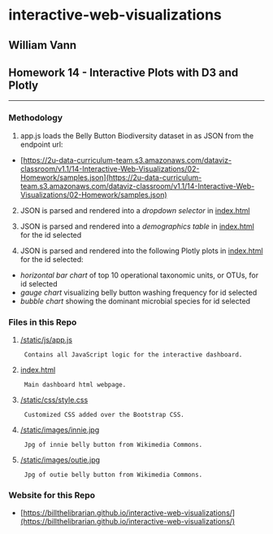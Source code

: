 # **interactive-web-visualizations**

## William Vann
## Homework 14 - **Interactive Plots with D3 and Plotly**
<hr>


### **Methodology**



1. app.js loads the Belly Button Biodiversity dataset in as JSON from the endpoint url:

- [https://2u-data-curriculum-team.s3.amazonaws.com/dataviz-classroom/v1.1/14-Interactive-Web-Visualizations/02-Homework/samples.json](https://2u-data-curriculum-team.s3.amazonaws.com/dataviz-classroom/v1.1/14-Interactive-Web-Visualizations/02-Homework/samples.json)
      
2. JSON is parsed and rendered into a _dropdown selector_ in [index.html](index.html)

3. JSON is parsed and rendered into a _demographics table_ in [index.html](index.html) for the id selected

4. JSON is parsed and rendered into the following Plotly plots in [index.html](index.html) for the id selected:

- _horizontal bar chart_ of top 10 operational taxonomic units, or OTUs, for id selected
- _gauge chart_ visualizing belly button washing frequency for id selected
- _bubble chart_ showing the dominant microbial species for id selected

### **Files in this Repo**



1. [/static/js/app.js](app.js)

        Contains all JavaScript logic for the interactive dashboard.

2. [index.html](index.html)

        Main dashboard html webpage.

3. [/static/css/style.css](static/css/style.css)

        Customized CSS added over the Bootstrap CSS. 

4. [/static/images/innie.jpg](innie.jpg)

        Jpg of innie belly button from Wikimedia Commons.

5. [/static/images/outie.jpg](outie.jpg)

        Jpg of outie belly button from Wikimedia Commons.

### **Website for this Repo**

- [https://billthelibrarian.github.io/interactive-web-visualizations/](https://billthelibrarian.github.io/interactive-web-visualizations/)
